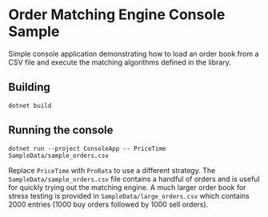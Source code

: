 ﻿# Order Matching Engine Console Sample

Simple console application demonstrating how to
load an order book from a CSV file and execute the matching algorithms defined
in the library.

## Building

```
dotnet build
```

## Running the console

```
dotnet run --project ConsoleApp -- PriceTime SampleData/sample_orders.csv
```

Replace `PriceTime` with `ProRata` to use a different strategy.  The
`SampleData/sample_orders.csv` file contains a handful of orders and is useful
for quickly trying out the matching engine.  A much larger order book for
stress testing is provided in `SampleData/large_orders.csv` which contains 2000
entries (1000 buy orders followed by 1000 sell orders).
